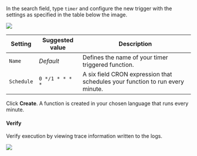 In the search field, type `timer` and configure the new trigger with the settings as specified in the table below the image.

![](https://github.com/fenago/katacoda-scenarios/raw/master/azure-functions/azure-functions-timer/steps/4/timer.JPG)


Setting	| Suggested value | Description
--- | --- | ---
`Name` | *Default*	| Defines the name of your timer triggered function.
`Schedule` |	`0 */1 * * * *` | A six field CRON expression that schedules your function to run every minute.


Click **Create**. A function is created in your chosen language that runs every minute.

#### Verify
Verify execution by viewing trace information written to the logs.

![](https://github.com/fenago/katacoda-scenarios/raw/master/azure-functions/azure-functions-timer/steps/4/verify.JPG)
